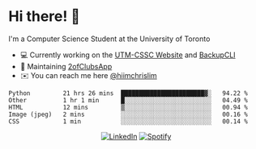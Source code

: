# Hi there! 👋
I'm a Computer Science Student at the University of Toronto

- 💻 Currently working on the [UTM-CSSC Website](https://github.com/UTM-CSSC) and [BackupCLI](https://github.com/BackupHub/BackupCLI)
- 🔨 Maintaining [2ofClubsApp](https://github.com/2ofClubsApp)
- ✉️ You can reach me here [@hiimchrislim](mailto:hello@hiimchrislim.co)

<!--START_SECTION:waka-->
```text
Python         21 hrs 26 mins  ███████████████████████▓░   94.22 % 
Other          1 hr 1 min      █░░░░░░░░░░░░░░░░░░░░░░░░   04.49 % 
HTML           12 mins         ▒░░░░░░░░░░░░░░░░░░░░░░░░   00.94 % 
Image (jpeg)   2 mins          ░░░░░░░░░░░░░░░░░░░░░░░░░   00.16 % 
CSS            1 min           ░░░░░░░░░░░░░░░░░░░░░░░░░   00.14 % 
```
<!--END_SECTION:waka-->

<div align="center">
<a href="https://www.linkedin.com/in/hiimchrislim" target="_blank"><img src="https://img.shields.io/badge/LinkedIn-%230077B5.svg?&style=flat-square&logo=linkedin&logoColor=white" alt="LinkedIn"></a>
<a href="https://open.spotify.com/user/clim1231" target="_blank"><img src="https://img.shields.io/badge/Spotify-%231ED760.svg?&style=flat-square&logo=spotify&logoColor=white" alt="Spotify"></a>

</div>

